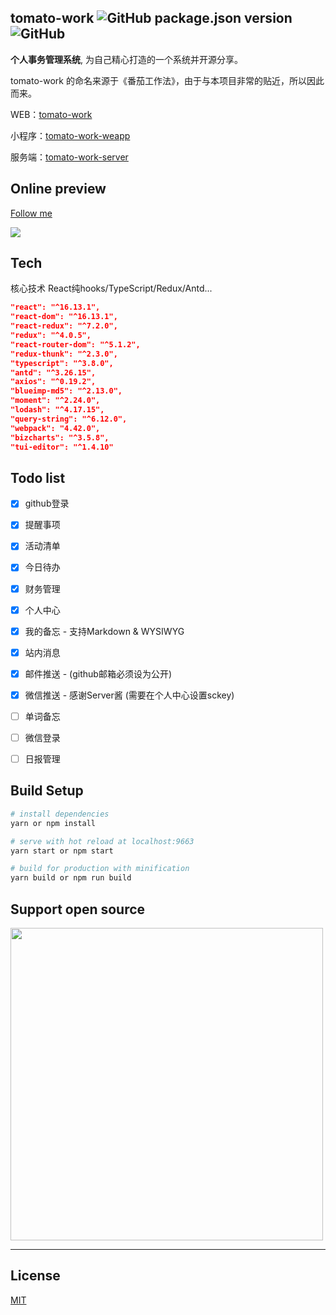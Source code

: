 ## tomato-work ![GitHub package.json version](https://img.shields.io/github/package-json/v/xjh22222228/tomato-work) ![GitHub](https://img.shields.io/github/license/xjh22222228/tomato-work)
**个人事务管理系统**, 为自己精心打造的一个系统并开源分享。

tomato-work 的命名来源于《番茄工作法》，由于与本项目非常的贴近，所以因此而来。


WEB：[tomato-work](https://github.com/xjh22222228/tomato-work)

小程序：[tomato-work-weapp](https://github.com/xjh22222228/tomato-work-weapp)

服务端：[tomato-work-server](https://github.com/xjh22222228/tomato-work-server)


## Online preview
[Follow me](https://tomato-work.xiejiahe.com)

![](https://github.com/xjh22222228/statics/blob/master/images/gif/1.gif)


## Tech
核心技术 React纯hooks/TypeScript/Redux/Antd...
``` json
"react": "^16.13.1",
"react-dom": "^16.13.1",
"react-redux": "^7.2.0",
"redux": "^4.0.5",
"react-router-dom": "^5.1.2",
"redux-thunk": "^2.3.0",
"typescript": "^3.8.0",
"antd": "^3.26.15",
"axios": "^0.19.2",
"blueimp-md5": "^2.13.0",
"moment": "^2.24.0",
"lodash": "^4.17.15",
"query-string": "^6.12.0",
"webpack": "4.42.0",
"bizcharts": "^3.5.8",
"tui-editor": "^1.4.10"
```

## Todo list
- [x] github登录
- [x] 提醒事项
- [x] 活动清单
- [x] 今日待办
- [x] 财务管理
- [x] 个人中心
- [x] 我的备忘 - 支持Markdown & WYSIWYG
- [x] 站内消息
- [x] 邮件推送 - (github邮箱必须设为公开)
- [x] 微信推送 - 感谢Server酱 (需要在个人中心设置sckey)
- [ ] 单词备忘
- [ ] 微信登录
- [ ] 日报管理


## Build Setup
``` bash
# install dependencies
yarn or npm install

# serve with hot reload at localhost:9663
yarn start or npm start

# build for production with minification
yarn build or npm run build
```





## Support open source

<img src="https://raw.githubusercontent.com/xjh22222228/statics/master/images/2018/32.png" width="500">


---

## License
[MIT](https://opensource.org/licenses/MIT)





